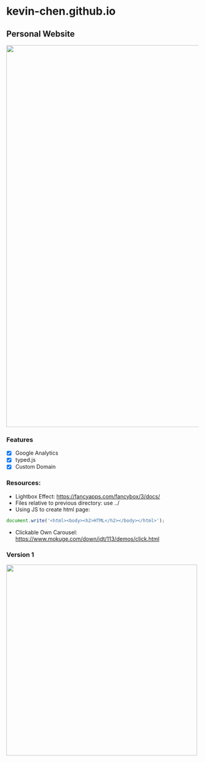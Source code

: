 # kevin-chen.github.io

## Personal Website

<img src="https://github.com/kevin-chen/kevin-chen.github.io/blob/master/img/Screen%20Shot%202019-11-29%20at%201.45.20%20PM.png" width=1000>

### Features

- [X] Google Analytics
- [X] typed.js
- [X] Custom Domain

### Resources:

- Lightbox Effect: https://fancyapps.com/fancybox/3/docs/
- Files relative to previous directory: use ../
- Using JS to create html page:
``` javascript 
document.write('<html><body><h2>HTML</h2></body></html>');
```
- Clickable Own Carousel: https://www.mokuge.com/down/jdt/113/demos/click.html

### Version 1
<img src="https://github.com/kevin-chen/kevin-chen.github.io/blob/master/img/Screen%20Shot%202019-11-29%20at%201.51.49%20PM.png" width=500>
